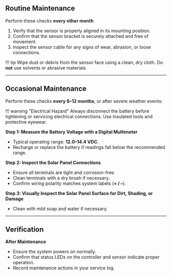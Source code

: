 ## Routine Maintenance  

Perform these checks **every other month**

1. Verify that the sensor is properly aligned in its mounting position.  
2. Confirm that the sensor bracket is securely attached and free of movement.  
3. Inspect the sensor cable for any signs of wear, abrasion, or loose connections.  

!!! tip
    Wipe dust or debris from the sensor face using a clean, dry cloth. Do **not** use solvents or abrasive materials.  

---

## Occasional Maintenance

Perform these checks **every 6–12 months**, or after severe weather events:  

!!! warning "Electrical Hazard"
    Always disconnect the battery before tightening or servicing electrical connections. Use insulated tools and protective eyewear.  

**Step 1: Measure the Battery Voltage with a Digital Multimeter**  

* Typical operating range: **12.0–14.4 VDC**.  
* Recharge or replace the battery if readings fall below the recommended range.  

**Step 2: Inspect the Solar Panel Connections**  

* Ensure all terminals are tight and corrosion-free.  
* Clean terminals with a dry brush if necessary.  
* Confirm wiring polarity matches system labels (**+ / –**).  

**Step 3: Visually Inspect the Solar Panel Surface for Dirt, Shading, or Damage**  

* Clean with mild soap and water if necessary.  

---

## Verification  

**After Maintenance**  

* Ensure the system powers on normally.  
* Confirm that status LEDs on the controller and sensor indicate proper operation.  
* Record maintenance actions in your service log.  
